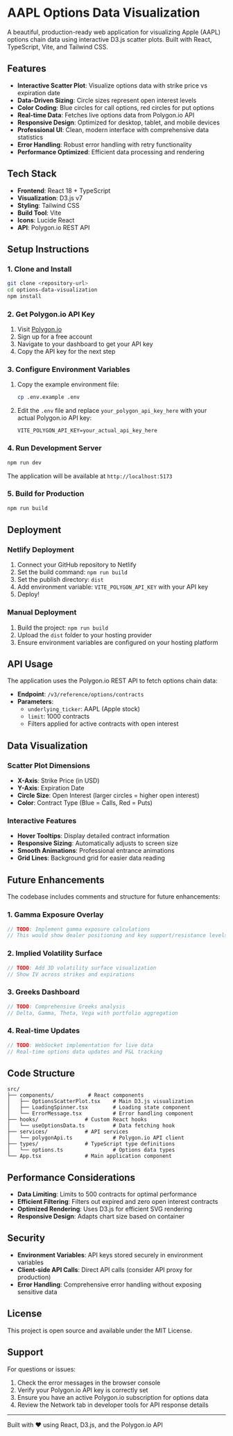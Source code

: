 # AAPL Options Data Visualization

A beautiful, production-ready web application for visualizing Apple (AAPL) options chain data using interactive D3.js scatter plots. Built with React, TypeScript, Vite, and Tailwind CSS.

## Features

- **Interactive Scatter Plot**: Visualize options data with strike price vs expiration date
- **Data-Driven Sizing**: Circle sizes represent open interest levels
- **Color Coding**: Blue circles for call options, red circles for put options
- **Real-time Data**: Fetches live options data from Polygon.io API
- **Responsive Design**: Optimized for desktop, tablet, and mobile devices
- **Professional UI**: Clean, modern interface with comprehensive data statistics
- **Error Handling**: Robust error handling with retry functionality
- **Performance Optimized**: Efficient data processing and rendering

## Tech Stack

- **Frontend**: React 18 + TypeScript
- **Visualization**: D3.js v7
- **Styling**: Tailwind CSS
- **Build Tool**: Vite
- **Icons**: Lucide React
- **API**: Polygon.io REST API

## Setup Instructions

### 1. Clone and Install

```bash
git clone <repository-url>
cd options-data-visualization
npm install
```

### 2. Get Polygon.io API Key

1. Visit [Polygon.io](https://polygon.io/dashboard)
2. Sign up for a free account
3. Navigate to your dashboard to get your API key
4. Copy the API key for the next step

### 3. Configure Environment Variables

1. Copy the example environment file:
   ```bash
   cp .env.example .env
   ```

2. Edit the `.env` file and replace `your_polygon_api_key_here` with your actual Polygon.io API key:
   ```env
   VITE_POLYGON_API_KEY=your_actual_api_key_here
   ```

### 4. Run Development Server

```bash
npm run dev
```

The application will be available at `http://localhost:5173`

### 5. Build for Production

```bash
npm run build
```

## Deployment

### Netlify Deployment

1. Connect your GitHub repository to Netlify
2. Set the build command: `npm run build`
3. Set the publish directory: `dist`
4. Add environment variable: `VITE_POLYGON_API_KEY` with your API key
5. Deploy!

### Manual Deployment

1. Build the project: `npm run build`
2. Upload the `dist` folder to your hosting provider
3. Ensure environment variables are configured on your hosting platform

## API Usage

The application uses the Polygon.io REST API to fetch options chain data:

- **Endpoint**: `/v3/reference/options/contracts`
- **Parameters**: 
  - `underlying_ticker`: AAPL (Apple stock)
  - `limit`: 1000 contracts
  - Filters applied for active contracts with open interest

## Data Visualization

### Scatter Plot Dimensions
- **X-Axis**: Strike Price (in USD)
- **Y-Axis**: Expiration Date
- **Circle Size**: Open Interest (larger circles = higher open interest)
- **Color**: Contract Type (Blue = Calls, Red = Puts)

### Interactive Features
- **Hover Tooltips**: Display detailed contract information
- **Responsive Sizing**: Automatically adjusts to screen size
- **Smooth Animations**: Professional entrance animations
- **Grid Lines**: Background grid for easier data reading

## Future Enhancements

The codebase includes comments and structure for future enhancements:

### 1. Gamma Exposure Overlay
```typescript
// TODO: Implement gamma exposure calculations
// This would show dealer positioning and key support/resistance levels
```

### 2. Implied Volatility Surface
```typescript
// TODO: Add 3D volatility surface visualization
// Show IV across strikes and expirations
```

### 3. Greeks Dashboard
```typescript
// TODO: Comprehensive Greeks analysis
// Delta, Gamma, Theta, Vega with portfolio aggregation
```

### 4. Real-time Updates
```typescript
// TODO: WebSocket implementation for live data
// Real-time options data updates and P&L tracking
```

## Code Structure

```
src/
├── components/           # React components
│   ├── OptionsScatterPlot.tsx    # Main D3.js visualization
│   ├── LoadingSpinner.tsx        # Loading state component
│   └── ErrorMessage.tsx          # Error handling component
├── hooks/               # Custom React hooks
│   └── useOptionsData.ts         # Data fetching hook
├── services/            # API services
│   └── polygonApi.ts             # Polygon.io API client
├── types/               # TypeScript type definitions
│   └── options.ts                # Options data types
└── App.tsx              # Main application component
```

## Performance Considerations

- **Data Limiting**: Limits to 500 contracts for optimal performance
- **Efficient Filtering**: Filters out expired and zero open interest contracts
- **Optimized Rendering**: Uses D3.js for efficient SVG rendering
- **Responsive Design**: Adapts chart size based on container

## Security

- **Environment Variables**: API keys stored securely in environment variables
- **Client-side API Calls**: Direct API calls (consider API proxy for production)
- **Error Handling**: Comprehensive error handling without exposing sensitive data

## License

This project is open source and available under the MIT License.

## Support

For questions or issues:
1. Check the error messages in the browser console
2. Verify your Polygon.io API key is correctly set
3. Ensure you have an active Polygon.io subscription for options data
4. Review the Network tab in developer tools for API response details

---

Built with ❤️ using React, D3.js, and the Polygon.io API